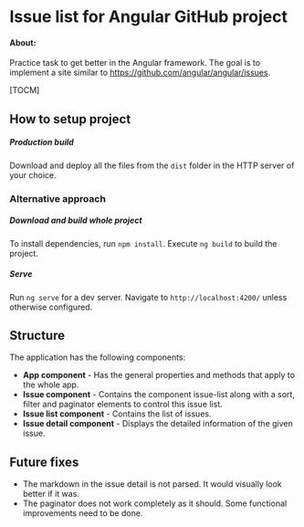 # Issue list for Angular GitHub project
#### About:
Practice task to get better in the Angular framework. The goal is to implement a site similar to https://github.com/angular/angular/issues.

[TOCM]

## How to setup project

##### Production build
Download and deploy all the files from the `dist` folder in the HTTP server of your choice. 

### Alternative approach
##### Download and build whole project
To install dependencies, run `npm install`.  Execute `ng build` to build the project.

##### Serve
Run `ng serve` for a dev server. Navigate to `http://localhost:4200/` unless otherwise configured.


## Structure
The application has the following components:
- **App component** - Has the general properties and methods that apply to the whole app.
- **Issue component** - Contains the component issue-list along with a sort, filter and paginator elements to control this issue list.
- **Issue list component** - Contains the list of issues.
- **Issue detail component** - Displays the detailed information of the given issue.

## Future fixes
- The markdown in the issue detail is not parsed. It would visually look better if it was.
- The paginator does not work completely as it should. Some functional improvements need to be done.
